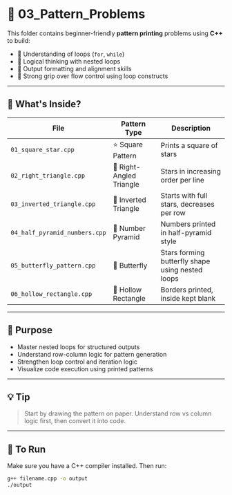 # 📘 03_Pattern_Problems

This folder contains beginner-friendly **pattern printing** problems using **C++** to build:

- 🧱 Understanding of loops (`for`, `while`)
- 🧠 Logical thinking with nested loops
- 🎨 Output formatting and alignment skills
- 🔁 Strong grip over flow control using loop constructs

---

## 🧾 What's Inside?

| File | Pattern Type | Description |
|------|--------------|-------------|
| `01_square_star.cpp` | ⭐ Square Pattern | Prints a square of stars |
| `02_right_triangle.cpp` | 🔺 Right-Angled Triangle | Stars in increasing order per line |
| `03_inverted_triangle.cpp` | 🔻 Inverted Triangle | Starts with full stars, decreases per row |
| `04_half_pyramid_numbers.cpp` | 🔢 Number Pyramid | Numbers printed in half-pyramid style |
| `05_butterfly_pattern.cpp` | 🦋 Butterfly | Stars forming butterfly shape using nested loops |
| `06_hollow_rectangle.cpp` | 📐 Hollow Rectangle | Borders printed, inside kept blank |

---

## 🎯 Purpose

- Master nested loops for structured outputs
- Understand row-column logic for pattern generation
- Strengthen loop control and iteration logic
- Visualize code execution using printed patterns

---

## 💡 Tip

> Start by drawing the pattern on paper. Understand row vs column logic first, then convert it into code.

---

## 🔄 To Run

Make sure you have a C++ compiler installed. Then run:

```bash
g++ filename.cpp -o output
./output
